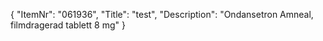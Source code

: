 {
  "ItemNr": "061936",
  "Title": "test",
  "Description": "Ondansetron Amneal, filmdragerad tablett 8 mg"
}